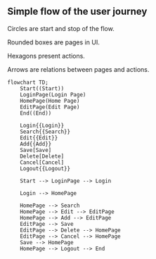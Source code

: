 ## Simple flow of the user journey

Circles are start and stop of the flow.

Rounded boxes are pages in UI.

Hexagons present actions.

Arrows are relations between pages and actions.

```mermaid
flowchart TD;
    Start((Start))
    LoginPage(Login Page)
    HomePage(Home Page)
    EditPage(Edit Page)
    End((End))

    Login{{Login}}
    Search{{Search}}
    Edit{{Edit}}
    Add{{Add}}
    Save[Save]
    Delete[Delete]
    Cancel[Cancel]
    Logout{{Logout}}

    Start --> LoginPage --> Login

    Login --> HomePage

    HomePage --> Search
    HomePage --> Edit --> EditPage
    HomePage --> Add --> EditPage
    EditPage --> Save
    EditPage --> Delete --> HomePage
    EditPage --> Cancel --> HomePage
    Save --> HomePage
    HomePage --> Logout --> End


```